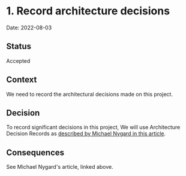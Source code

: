# 1. Record architecture decisions

Date: 2022-08-03

## Status

Accepted

## Context

We need to record the architectural decisions made on this project.

## Decision

To record significant decisions in this project, We will use Architecture Decision Records as [described by Michael Nygard in this article](http://thinkrelevance.com/blog/2011/11/15/documenting-architecture-decisions).

## Consequences

See Michael Nygard's article, linked above.
